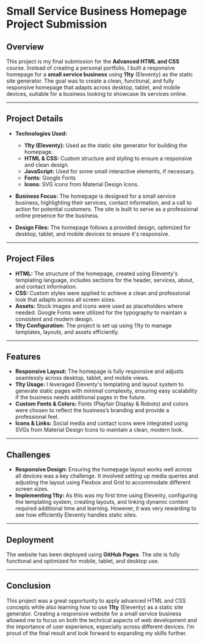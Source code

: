 # Small Service Business Homepage Project Submission

## Overview

This project is my final submission for the **Advanced HTML and CSS** course. Instead of creating a personal portfolio, I built a responsive homepage for a **small service business** using **11ty** (Eleventy) as the static site generator. The goal was to create a clean, functional, and fully responsive homepage that adapts across desktop, tablet, and mobile devices, suitable for a business looking to showcase its services online.

---

## Project Details

- **Technologies Used:**
  - **11ty (Eleventy):** Used as the static site generator for building the homepage.
  - **HTML & CSS:** Custom structure and styling to ensure a responsive and clean design.
  - **JavaScript:** Used for some small interactive elements, if necessary.
  - **Fonts:** Google Fonts
  - **Icons:** SVG icons from Material Design Icons.

- **Business Focus:** The homepage is designed for a small service business, highlighting their services, contact information, and a call to action for potential customers. The site is built to serve as a professional online presence for the business.

- **Design Files:** The homepage follows a provided design, optimized for desktop, tablet, and mobile devices to ensure it's responsive.

---

## Project Files

- **HTML:** The structure of the homepage, created using Eleventy's templating language, includes sections for the header, services, about, and contact information.
- **CSS:** Custom styles were applied to achieve a clean and professional look that adapts across all screen sizes.
- **Assets:** Stock images and icons were used as placeholders where needed. Google Fonts were utilized for the typography to maintain a consistent and modern design.
- **11ty Configuration:** The project is set up using 11ty to manage templates, layouts, and assets efficiently.

---

## Features

- **Responsive Layout:** The homepage is fully responsive and adjusts seamlessly across desktop, tablet, and mobile views.
- **11ty Usage:** I leveraged Eleventy's templating and layout system to generate static pages with minimal complexity, ensuring easy scalability if the business needs additional pages in the future.
- **Custom Fonts & Colors:** Fonts (Playfair Display & Roboto) and colors were chosen to reflect the business’s branding and provide a professional feel.
- **Icons & Links:** Social media and contact icons were integrated using SVGs from Material Design Icons to maintain a clean, modern look.

---

## Challenges

- **Responsive Design:** Ensuring the homepage layout works well across all devices was a key challenge. It involved setting up media queries and adjusting the layout using Flexbox and Grid to accommodate different screen sizes.
- **Implementing 11ty:** As this was my first time using Eleventy, configuring the templating system, creating layouts, and linking dynamic content required additional time and learning. However, it was very rewarding to see how efficiently Eleventy handles static sites.

---

## Deployment

The website has been deployed using **GitHub Pages**. The site is fully functional and optimized for mobile, tablet, and desktop use.

---

## Conclusion

This project was a great opportunity to apply advanced HTML and CSS concepts while also learning how to use **11ty** (Eleventy) as a static site generator. Creating a responsive website for a small service business allowed me to focus on both the technical aspects of web development and the importance of user experience, especially across different devices. I’m proud of the final result and look forward to expanding my skills further.


